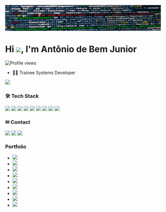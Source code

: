 <img src="https://github.com/antoniobemjunior/antoniobemjunior/blob/main/banner2.png"/>
<h1 align="left">Hi <img src="https://raw.githubusercontent.com/kaueMarques/kaueMarques/master/hi.gif" height="30px">, I'm Antônio de Bem Junior</h1>
<p align="left"> <img src="https://komarev.com/ghpvc/?username=antoniobemjunior&color=red" alt="Profile views" /> </p>

- 👨‍💻 Trainee Systems Developer

<img src="https://github-readme-stats.vercel.app/api?username=antoniobemjunior&count_private=true&show_icons=true&theme=dark" />

<h3 align="left">🛠 Tech Stack</h3>

<a href="https://github.com/antoniobemjunior"><img src="https://img.shields.io/badge/C-rgb(28,0,0)" /></a>
<a href="https://github.com/antoniobemjunior"><img src="https://img.shields.io/badge/C%23-rgb(56,0,0)" /></a>
<a href="https://github.com/antoniobemjunior"><img src="https://img.shields.io/badge/C++-rgb(85,0,0)" /></a>
<a href="https://github.com/antoniobemjunior"><img src="https://img.shields.io/badge/CSS-rgb(113,0,0)" /></a>
<a href="https://github.com/antoniobemjunior"><img src="https://img.shields.io/badge/HTML-rgb(141,0,0)" /></a>
<a href="https://github.com/antoniobemjunior"><img src="https://img.shields.io/badge/JavaScript-rgb(170,0,0)" /></a>
<a href="https://github.com/antoniobemjunior"><img src="https://img.shields.io/badge/Python-rgb(198,0,0)" /></a>
<a href="https://github.com/antoniobemjunior"><img src="https://img.shields.io/badge/SQL-rgb(226,0,0)" /></a>
<a href="https://github.com/antoniobemjunior"><img src="https://img.shields.io/badge/TypeScript-rgb(255,0,0)" /></a>

<h3 align="left">✉ Contact</h3>

<a href="https://www.linkedin.com/in/antonio-romero-ferreira-de-bem-junior/"><img src="https://img.shields.io/badge/LinkedIn-rgb(0,85,0)"/></a>
<a href="mailto:antonio.bem.junior@gmail.com"><img src="https://img.shields.io/badge/Email-rgb(0,170,0)"/></a>
<a href="https://wa.me/5547984296553?text=Ol%C3%A1%20Ant%C3%B4nio%2C%20tudo%20bem%3F"><img src="https://img.shields.io/badge/WhatsApp-rgb(0,255,0)"/></a>

<h3 align="left">Portfolio</h3>

- <a href="https://antoniobemjunior.github.io/alurabooks/"><img src="https://img.shields.io/badge/Alura Books-rgb(0,0,28)"/></a>
- <a href="https://antoniobemjunior.github.io/alura-newsletter/"><img src="https://img.shields.io/badge/Alura Newsletter-rgb(0,0,56)"/></a>
- <a href="https://antoniobemjunior.github.io/AluraPlay/"><img src="https://img.shields.io/badge/Alura Play-rgb(0,0,85)"/></a>
- <a href="https://antoniobemjunior.github.io/alura-plus/"><img src="https://img.shields.io/badge/Alura Plus-rgb(0,0,113)"/></a>
- <a href="https://antoniobemjunior.github.io/bytebank/"><img src="https://img.shields.io/badge/Byte Bank-rgb(0,0,141)"/></a>
- <a href="https://antoniobemjunior.github.io/calmaria-spa/"><img src="https://img.shields.io/badge/Calmaria SPA-rgb(0,0,170)"/></a>
- <a href="https://antoniobemjunior.github.io/lista-de-compras/"><img src="https://img.shields.io/badge/Lista de Compras-rgb(0,0,198)"/></a>
- <a href="https://antoniobemjunior.github.io/todo-list-JAVASCRIPT/"><img src="https://img.shields.io/badge/Todo List-rgb(0,0,226)"/></a>
- <a href="https://antoniobemjunior.github.io/WaveCast/"><img src="https://img.shields.io/badge/WaveCast-rgb(0,0,255)"/></a>
